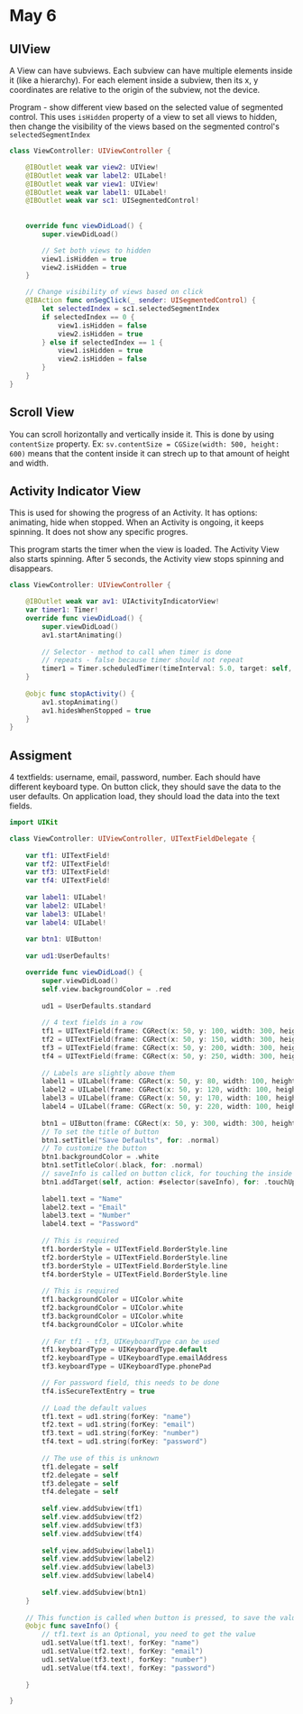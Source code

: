 # May 6 

## UIView 

A View can have subviews. Each subview can have multiple elements inside it (like a hierarchy).
For each element inside a subview, then its x, y coordinates are relative to the origin of the subview, 
not the device.

Program - show different view based on the selected value of segmented control.
This uses `isHidden` property of a view to set all views to hidden, then change the visibility 
of the views based on the segmented control's `selectedSegmentIndex`

```swift
class ViewController: UIViewController {

    @IBOutlet weak var view2: UIView!
    @IBOutlet weak var label2: UILabel!
    @IBOutlet weak var view1: UIView!
    @IBOutlet weak var label1: UILabel!
    @IBOutlet weak var sc1: UISegmentedControl!
    
    
    override func viewDidLoad() {
        super.viewDidLoad()

        // Set both views to hidden
        view1.isHidden = true
        view2.isHidden = true
    }

    // Change visibility of views based on click
    @IBAction func onSegClick(_ sender: UISegmentedControl) {
        let selectedIndex = sc1.selectedSegmentIndex
        if selectedIndex == 0 {
            view1.isHidden = false
            view2.isHidden = true
        } else if selectedIndex == 1 {
            view1.isHidden = true
            view2.isHidden = false
        }
    }
}
```

## Scroll View

You can scroll horizontally and vertically inside it. 
This is done by using `contentSize` property. Ex:
`sv.contentSize = CGSize(width: 500, height: 600)` means that 
the content inside it can strech up to that amount of height and width.

## Activity Indicator View 

This is used for showing the progress of an Activity. It has options:
animating, hide when stopped. 
When an Activity is ongoing, it keeps spinning. It does not show any specific progres.

This program starts the timer when the view is loaded. The Activity View also starts spinning.
After 5 seconds, the Activity view stops spinning and disappears.


```swift
class ViewController: UIViewController {

    @IBOutlet weak var av1: UIActivityIndicatorView!
    var timer1: Timer!
    override func viewDidLoad() {
        super.viewDidLoad()
        av1.startAnimating()
        
        // Selector - method to call when timer is done 
        // repeats - false because timer should not repeat
        timer1 = Timer.scheduledTimer(timeInterval: 5.0, target: self, selector: #selector(stopActivity), userInfo: nil, repeats: false)
    }
    
    @objc func stopActivity() {
        av1.stopAnimating()
        av1.hidesWhenStopped = true
    }
}
```


## Assigment 

4 textfields: username, email, password, number. Each should have different keyboard type.
On button click, they should save the data to the user defaults. On application load, 
they should load the data into the text fields.

```swift
import UIKit

class ViewController: UIViewController, UITextFieldDelegate {
    
    var tf1: UITextField!
    var tf2: UITextField!
    var tf3: UITextField!
    var tf4: UITextField!
    
    var label1: UILabel!
    var label2: UILabel!
    var label3: UILabel!
    var label4: UILabel!
    
    var btn1: UIButton!
    
    var ud1:UserDefaults!

    override func viewDidLoad() {
        super.viewDidLoad()        
        self.view.backgroundColor = .red
        
        ud1 = UserDefaults.standard
        
        // 4 text fields in a row
        tf1 = UITextField(frame: CGRect(x: 50, y: 100, width: 300, height: 20))
        tf2 = UITextField(frame: CGRect(x: 50, y: 150, width: 300, height: 20))
        tf3 = UITextField(frame: CGRect(x: 50, y: 200, width: 300, height: 20))
        tf4 = UITextField(frame: CGRect(x: 50, y: 250, width: 300, height: 20))
        
        // Labels are slightly above them
        label1 = UILabel(frame: CGRect(x: 50, y: 80, width: 100, height: 20))
        label2 = UILabel(frame: CGRect(x: 50, y: 120, width: 100, height: 20))
        label3 = UILabel(frame: CGRect(x: 50, y: 170, width: 100, height: 20))
        label4 = UILabel(frame: CGRect(x: 50, y: 220, width: 100, height: 20))
        
        btn1 = UIButton(frame: CGRect(x: 50, y: 300, width: 300, height: 30))
        // To set the title of button
        btn1.setTitle("Save Defaults", for: .normal)
        // To customize the button
        btn1.backgroundColor = .white
        btn1.setTitleColor(.black, for: .normal)
        // saveInfo is called on button click, for touching the inside of the button
        btn1.addTarget(self, action: #selector(saveInfo), for: .touchUpInside)
        
        label1.text = "Name"
        label2.text = "Email"
        label3.text = "Number"
        label4.text = "Password"
        
        // This is required
        tf1.borderStyle = UITextField.BorderStyle.line
        tf2.borderStyle = UITextField.BorderStyle.line
        tf3.borderStyle = UITextField.BorderStyle.line
        tf4.borderStyle = UITextField.BorderStyle.line
        
        // This is required
        tf1.backgroundColor = UIColor.white
        tf2.backgroundColor = UIColor.white
        tf3.backgroundColor = UIColor.white
        tf4.backgroundColor = UIColor.white
        
        // For tf1 - tf3, UIKeyboardType can be used
        tf1.keyboardType = UIKeyboardType.default
        tf2.keyboardType = UIKeyboardType.emailAddress
        tf3.keyboardType = UIKeyboardType.phonePad

        // For password field, this needs to be done
        tf4.isSecureTextEntry = true
        
        // Load the default values
        tf1.text = ud1.string(forKey: "name")
        tf2.text = ud1.string(forKey: "email")
        tf3.text = ud1.string(forKey: "number")
        tf4.text = ud1.string(forKey: "password")
        
        // The use of this is unknown
        tf1.delegate = self
        tf2.delegate = self
        tf3.delegate = self
        tf4.delegate = self
        
        self.view.addSubview(tf1)
        self.view.addSubview(tf2)
        self.view.addSubview(tf3)
        self.view.addSubview(tf4)
        
        self.view.addSubview(label1)
        self.view.addSubview(label2)
        self.view.addSubview(label3)
        self.view.addSubview(label4)
        
        self.view.addSubview(btn1)
    }
    
    // This function is called when button is pressed, to save the value into user defaults
    @objc func saveInfo() {
        // tf1.text is an Optional, you need to get the value
        ud1.setValue(tf1.text!, forKey: "name")
        ud1.setValue(tf2.text!, forKey: "email")
        ud1.setValue(tf3.text!, forKey: "number")
        ud1.setValue(tf4.text!, forKey: "password")
       
    }

}

```
